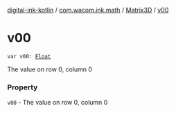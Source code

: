 [digital-ink-kotlin](../../index.md) / [com.wacom.ink.math](../index.md) / [Matrix3D](index.md) / [v00](./v00.md)

# v00

`var v00: `[`Float`](https://kotlinlang.org/api/latest/jvm/stdlib/kotlin/-float/index.html)

The value on row 0, column 0

### Property

`v00` - The value on row 0, column 0
